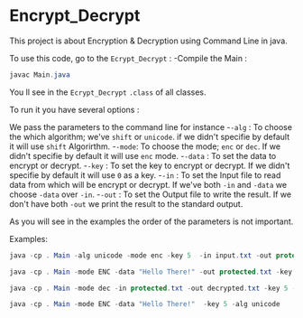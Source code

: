 # Encrypt_Decrypt
This project is about Encryption &amp; Decryption using Command Line in java.


To use this code, go to the  `Ecrypt_Decrypt` : 
-Compile the Main : 
```java
javac Main.java
```
You ll see in the `Ecrypt_Decrypt`  `.class` of all classes.

To run it you have several options : 

We pass the parameters to the command line for instance
-`-alg` : To choose the which algorithm; we've `shift` or `unicode`. if we didn't specifie by default it will use `shift` Algorirthm.
-`-mode`: To choose the mode; `enc` or `dec`. If we didn't specifie by default it will use `enc` mode.
-`-data` : To set the data to encrypt or decrypt.
-`-key` : To set the key to encrypt or decrypt.  If we didn't specifie by default it will use `0` as a key.
-`-in` : To set the Input file to read data from which will be encrypt or decrypt. If we've both `-in` and `-data` we choose `-data` over `-in`.
-`-out` : To set the Output file to write the result. If we don't have both `-out` we print the result to the standard output.

As you will see in the examples the order of the parameters is not important.

Examples:
```java
java -cp . Main -alg unicode -mode enc -key 5  -in input.txt -out protected.txt 
```

```java
java -cp . Main -mode ENC -data "Hello There!" -out protected.txt -key 5 
```

```java
java -cp . Main -mode dec -in protected.txt -out decrypted.txt -key 5 -alg shift
```

```java
java -cp . Main -mode ENC -data "Hello There!"  -key 5 -alg unicode
```
